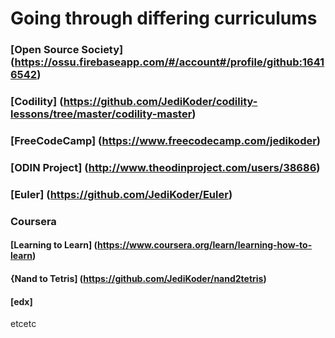 # **Going through differing curriculums**

### [Open Source Society] (https://ossu.firebaseapp.com/#/account#/profile/github:16416542)
### [Codility] (https://github.com/JediKoder/codility-lessons/tree/master/codility-master)
### [FreeCodeCamp] (https://www.freecodecamp.com/jedikoder)
### [ODIN Project] (http://www.theodinproject.com/users/38686)
### [Euler] (https://github.com/JediKoder/Euler)
### Coursera
#### [Learning to Learn] (https://www.coursera.org/learn/learning-how-to-learn)
#### {Nand to Tetris] (https://github.com/JediKoder/nand2tetris)
#### [edx] 
etcetc

